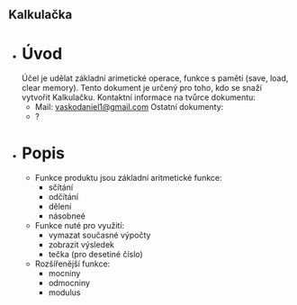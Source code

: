 ## Kalkulačka
- # Úvod
  Účel je udělat základní arimetické operace, funkce s pamětí (save, load, clear memory). Tento dokument je určený pro toho, kdo se snaží vytvořit Kalkulačku.
  Kontaktní informace na tvůrce dokumentu:
  - Mail: vaskodaniel1@gmail.com
  Ostatní dokumenty:
  - ?
- # Popis
  - Funkce produktu jsou základní aritmetické funkce:
    - sčítání
    - odčítání
    - dělení
    - násobneé
  - Funkce nuté pro využití:
    - vymazat současné výpočty
    - zobrazit výsledek
    - tečka (pro desetiné číslo)
  - Rozšířenější funkce:
    - mocniny
    - odmocniny
    - modulus
  
  
